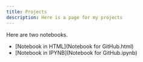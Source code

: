 ```yaml
---
title: Projects
description: Here is a page for my projects
---
```


Here are two notebooks.

- [Notebook in HTML](Notebook for GitHub.html)
- [Notebook in IPYNB](Notebook for GitHub.ipynb)


